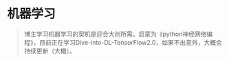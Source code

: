 # 机器学习

> 博主学习机器学习的契机是迎合大创所需。启蒙为《python神经网络编程》，目前正在学习Dive-into-DL-TensorFlow2.0，如果不出意外，大概会持续更新（大概）。
